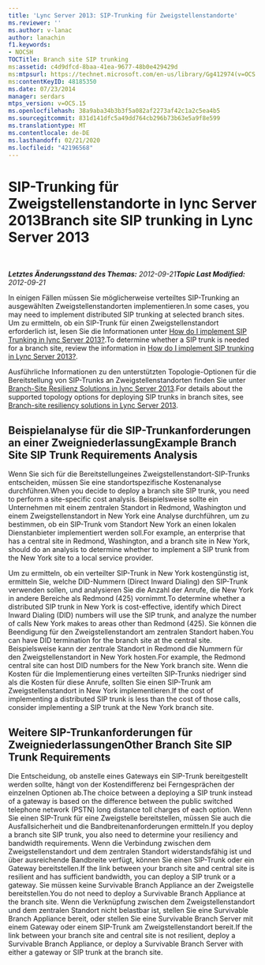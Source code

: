 ```yaml
---
title: 'Lync Server 2013: SIP-Trunking für Zweigstellenstandorte'
ms.reviewer: ''
ms.author: v-lanac
author: lanachin
f1.keywords:
- NOCSH
TOCTitle: Branch site SIP trunking
ms:assetid: c4d9dfcd-8baa-41ea-9677-48b0e429429d
ms:mtpsurl: https://technet.microsoft.com/en-us/library/Gg412974(v=OCS.15)
ms:contentKeyID: 48185350
ms.date: 07/23/2014
manager: serdars
mtps_version: v=OCS.15
ms.openlocfilehash: 38a9aba34b3b3f5a082af2273af42c1a2c5ea4b5
ms.sourcegitcommit: 831d141dfc5a49dd764cb296b73b63e5a9f8e599
ms.translationtype: MT
ms.contentlocale: de-DE
ms.lasthandoff: 02/21/2020
ms.locfileid: "42196568"
---
```

<div data-xmlns="http://www.w3.org/1999/xhtml">

<div class="topic" data-xmlns="http://www.w3.org/1999/xhtml" data-msxsl="urn:schemas-microsoft-com:xslt" data-cs="https://msdn.microsoft.com/">

<div data-asp="https://msdn2.microsoft.com/asp">

# <a name="branch-site-sip-trunking-in-lync-server-2013"></a><span data-ttu-id="854fa-102">SIP-Trunking für Zweigstellenstandorte in lync Server 2013</span><span class="sxs-lookup"><span data-stu-id="854fa-102">Branch site SIP trunking in Lync Server 2013</span></span>

</div>

<div id="mainSection">

<div id="mainBody">

<span> </span>

<span data-ttu-id="854fa-103">_**Letztes Änderungsstand des Themas:** 2012-09-21_</span><span class="sxs-lookup"><span data-stu-id="854fa-103">_**Topic Last Modified:** 2012-09-21_</span></span>

<span data-ttu-id="854fa-104">In einigen Fällen müssen Sie möglicherweise verteiltes SIP-Trunking an ausgewählten Zweigstellenstandorten implementieren.</span><span class="sxs-lookup"><span data-stu-id="854fa-104">In some cases, you may need to implement distributed SIP trunking at selected branch sites.</span></span> <span data-ttu-id="854fa-105">Um zu ermitteln, ob ein SIP-Trunk für einen Zweigstellenstandort erforderlich ist, lesen Sie die Informationen unter [How do I implement SIP Trunking in lync Server 2013?](lync-server-2013-how-do-i-implement-sip-trunking.md).</span><span class="sxs-lookup"><span data-stu-id="854fa-105">To determine whether a SIP trunk is needed for a branch site, review the information in [How do I implement SIP trunking in Lync Server 2013?](lync-server-2013-how-do-i-implement-sip-trunking.md).</span></span>

<span data-ttu-id="854fa-106">Ausführliche Informationen zu den unterstützten Topologie-Optionen für die Bereitstellung von SIP-Trunks an Zweigstellenstandorten finden Sie unter [Branch-Site Resilienz Solutions in lync Server 2013](lync-server-2013-branch-site-resiliency-solutions.md).</span><span class="sxs-lookup"><span data-stu-id="854fa-106">For details about the supported topology options for deploying SIP trunks in branch sites, see [Branch-site resiliency solutions in Lync Server 2013](lync-server-2013-branch-site-resiliency-solutions.md).</span></span>

<div>

## <a name="example-branch-site-sip-trunk-requirements-analysis"></a><span data-ttu-id="854fa-107">Beispielanalyse für die SIP-Trunkanforderungen an einer Zweigniederlassung</span><span class="sxs-lookup"><span data-stu-id="854fa-107">Example Branch Site SIP Trunk Requirements Analysis</span></span>

<span data-ttu-id="854fa-108">Wenn Sie sich für die Bereitstellungeines Zweigstellenstandort-SIP-Trunks entscheiden, müssen Sie eine standortspezifische Kostenanalyse durchführen.</span><span class="sxs-lookup"><span data-stu-id="854fa-108">When you decide to deploy a branch site SIP trunk, you need to perform a site-specific cost analysis.</span></span> <span data-ttu-id="854fa-109">Beispielsweise sollte ein Unternehmen mit einem zentralen Standort in Redmond, Washington und einem Zweigstellenstandort in New York eine Analyse durchführen, um zu bestimmen, ob ein SIP-Trunk vom Standort New York an einen lokalen Dienstanbieter implementiert werden soll.</span><span class="sxs-lookup"><span data-stu-id="854fa-109">For example, an enterprise that has a central site in Redmond, Washington, and a branch site in New York, should do an analysis to determine whether to implement a SIP trunk from the New York site to a local service provider.</span></span>

<span data-ttu-id="854fa-110">Um zu ermitteln, ob ein verteilter SIP-Trunk in New York kostengünstig ist, ermitteln Sie, welche DID-Nummern (Direct Inward Dialing) den SIP-Trunk verwenden sollen, und analysieren Sie die Anzahl der Anrufe, die New York in andere Bereiche als Redmond (425) vornimmt.</span><span class="sxs-lookup"><span data-stu-id="854fa-110">To determine whether a distributed SIP trunk in New York is cost-effective, identify which Direct Inward Dialing (DID) numbers will use the SIP trunk, and analyze the number of calls New York makes to areas other than Redmond (425).</span></span> <span data-ttu-id="854fa-111">Sie können die Beendigung für den Zweigstellenstandort am zentralen Standort haben.</span><span class="sxs-lookup"><span data-stu-id="854fa-111">You can have DID termination for the branch site at the central site.</span></span> <span data-ttu-id="854fa-112">Beispielsweise kann der zentrale Standort in Redmond die Nummern für den Zweigstellenstandort in New York hosten.</span><span class="sxs-lookup"><span data-stu-id="854fa-112">For example, the Redmond central site can host DID numbers for the New York branch site.</span></span> <span data-ttu-id="854fa-113">Wenn die Kosten für die Implementierung eines verteilten SIP-Trunks niedriger sind als die Kosten für diese Anrufe, sollten Sie einen SIP-Trunk am Zweigstellenstandort in New York implementieren.</span><span class="sxs-lookup"><span data-stu-id="854fa-113">If the cost of implementing a distributed SIP trunk is less than the cost of those calls, consider implementing a SIP trunk at the New York branch site.</span></span>

</div>

<div>

## <a name="other-branch-site-sip-trunk-requirements"></a><span data-ttu-id="854fa-114">Weitere SIP-Trunkanforderungen für Zweigniederlassungen</span><span class="sxs-lookup"><span data-stu-id="854fa-114">Other Branch Site SIP Trunk Requirements</span></span>

<span data-ttu-id="854fa-115">Die Entscheidung, ob anstelle eines Gateways ein SIP-Trunk bereitgestellt werden sollte, hängt von der Kostendifferenz bei Ferngesprächen der einzelnen Optionen ab.</span><span class="sxs-lookup"><span data-stu-id="854fa-115">The choice between a deploying a SIP trunk instead of a gateway is based on the difference between the public switched telephone network (PSTN) long distance toll charges of each option.</span></span> <span data-ttu-id="854fa-116">Wenn Sie einen SIP-Trunk für eine Zweigstelle bereitstellen, müssen Sie auch die Ausfallsicherheit und die Bandbreitenanforderungen ermitteln.</span><span class="sxs-lookup"><span data-stu-id="854fa-116">If you deploy a branch site SIP trunk, you also need to determine your resiliency and bandwidth requirements.</span></span> <span data-ttu-id="854fa-117">Wenn die Verbindung zwischen dem Zweigstellenstandort und dem zentralen Standort widerstandsfähig ist und über ausreichende Bandbreite verfügt, können Sie einen SIP-Trunk oder ein Gateway bereitstellen.</span><span class="sxs-lookup"><span data-stu-id="854fa-117">If the link between your branch site and central site is resilient and has sufficient bandwidth, you can deploy a SIP trunk or a gateway.</span></span> <span data-ttu-id="854fa-118">Sie müssen keine Survivable Branch Appliance an der Zweigstelle bereitstellen.</span><span class="sxs-lookup"><span data-stu-id="854fa-118">You do not need to deploy a Survivable Branch Appliance at the branch site.</span></span> <span data-ttu-id="854fa-119">Wenn die Verknüpfung zwischen dem Zweigstellenstandort und dem zentralen Standort nicht belastbar ist, stellen Sie eine Survivable Branch Appliance bereit, oder stellen Sie eine Survivable Branch Server mit einem Gateway oder einem SIP-Trunk am Zweigstellenstandort bereit.</span><span class="sxs-lookup"><span data-stu-id="854fa-119">If the link between your branch site and central site is not resilient, deploy a Survivable Branch Appliance, or deploy a Survivable Branch Server with either a gateway or SIP trunk at the branch site.</span></span>

</div>

</div>

<span> </span>

</div>

</div>

</div>


